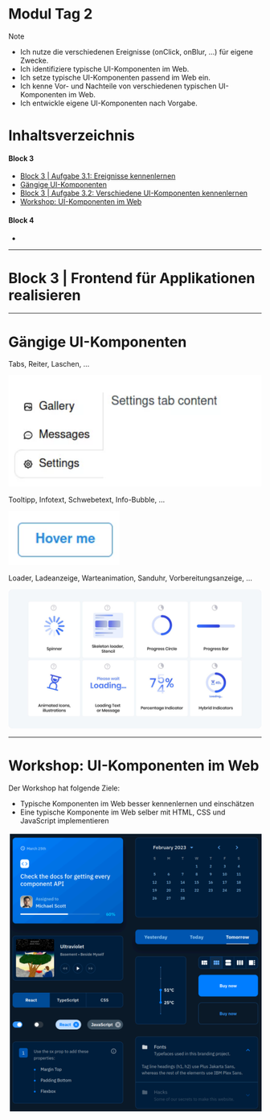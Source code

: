# Modul Tag 2
> [!NOTE]
> - Ich nutze die verschiedenen Ereignisse (onClick, onBlur, …) für eigene Zwecke.
> - Ich identifiziere typische UI-Komponenten im Web.
> - Ich setze typische UI-Komponenten passend im Web ein.
> - Ich kenne Vor- und Nachteile von verschiedenen typischen UI-Komponenten im Web.
> - Ich entwickle eigene UI-Komponenten nach Vorgabe.

# Inhaltsverzeichnis
#### Block 3
- [Block 3 | Aufgabe 3.1: Ereignisse kennenlernen](/Modul%20Tag%202/Block_03_04/Auftrag%203.1/README.md)
- [Gängige UI-Komponenten](#gängige-ui-komponenten)
- [Block 3 | Aufgabe 3.2: Verschiedene UI-Komponenten kennenlernen](/Modul%20Tag%202/Block_03_04/Auftrag%203.2/README.md)
- [Workshop: UI-Komponenten im Web](#workshop-ui-komponenten-im-web)
#### Block 4
- []()

---

# Block 3 | Frontend für Applikationen realisieren

---

# Gängige UI-Komponenten

Tabs, Reiter, Laschen, …

![SideTab](/Modul%20Tag%202/Content/UIKomonente01.png)

Tooltipp, Infotext, Schwebetext, Info-Bubble, …

![Button](/Modul%20Tag%202/Content/UIKomonente02.png)

Loader, Ladeanzeige, Warteanimation, Sanduhr, Vorbereitungsanzeige, …

![Loaders](/Modul%20Tag%202/Content/UIKomonente03.png)

---

# Workshop: UI-Komponenten im Web

Der Workshop hat folgende Ziele:
- Typische Komponenten im Web besser kennenlernen und einschätzen
- Eine typische Komponente im Web selber mit HTML, CSS und JavaScript implementieren

![](/Modul%20Tag%202/Content/UIKomponents.png)